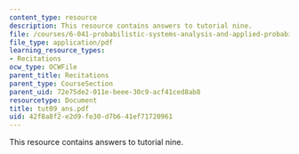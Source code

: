 ```yaml
---
content_type: resource
description: This resource contains answers to tutorial nine.
file: /courses/6-041-probabilistic-systems-analysis-and-applied-probability-spring-2006/42f8a8f2e2d9fe30d7b641ef71720961_tut09_ans.pdf
file_type: application/pdf
learning_resource_types:
- Recitations
ocw_type: OCWFile
parent_title: Recitations
parent_type: CourseSection
parent_uid: 72e75de2-011e-beee-30c9-acf41ced8ab8
resourcetype: Document
title: tut09_ans.pdf
uid: 42f8a8f2-e2d9-fe30-d7b6-41ef71720961
---
```

This resource contains answers to tutorial nine.

